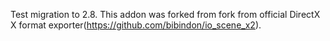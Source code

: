 Test migration to 2.8. This addon was forked from fork from official
DirectX X format exporter(https://github.com/bibindon/io_scene_x2).
